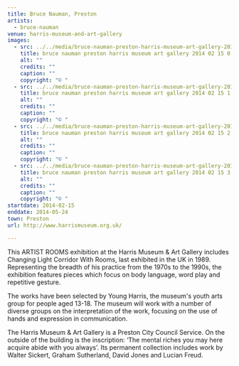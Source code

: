 ```yaml
---
title: Bruce Nauman, Preston
artists:
  - bruce-nauman
venue: harris-museum-and-art-gallery
images:
  - src: ../../media/bruce-nauman-preston-harris-museum-art-gallery-2014-02-15-0.webp
    title: bruce nauman preston harris museum art gallery 2014 02 15 0
    alt: ""
    credits: ""
    caption: ""
    copyright: "© "
  - src: ../../media/bruce-nauman-preston-harris-museum-art-gallery-2014-02-15-1.webp
    title: bruce nauman preston harris museum art gallery 2014 02 15 1
    alt: ""
    credits: ""
    caption: ""
    copyright: "© "
  - src: ../../media/bruce-nauman-preston-harris-museum-art-gallery-2014-02-15-2.webp
    title: bruce nauman preston harris museum art gallery 2014 02 15 2
    alt: ""
    credits: ""
    caption: ""
    copyright: "© "
  - src: ../../media/bruce-nauman-preston-harris-museum-art-gallery-2014-02-15-3.webp
    title: bruce nauman preston harris museum art gallery 2014 02 15 3
    alt: ""
    credits: ""
    caption: ""
    copyright: "© "
startdate: 2014-02-15
enddate: 2014-05-24
town: Preston
url: http://www.harrismuseum.org.uk/

---
```


This ARTIST ROOMS exhibition at the Harris Museum & Art Gallery includes Changing Light Corridor With Rooms, last exhibited in the UK in 1989. Representing the breadth of his practice from the 1970s to the 1990s, the exhibition features pieces which focus on body language, word play and repetitive gesture.

The works have been selected by Young Harris, the museum's youth arts group for people aged 13-18. The museum will work with a number of diverse groups on the interpretation of the work, focusing on the use of hands and expression in communication.

The Harris Museum & Art Gallery is a Preston City Council Service. On the outside of the building is the inscription: ‘The mental riches you may here acquire abide with you always’. Its permanent collection includes work by Walter Sickert, Graham Sutherland, David Jones and Lucian Freud.